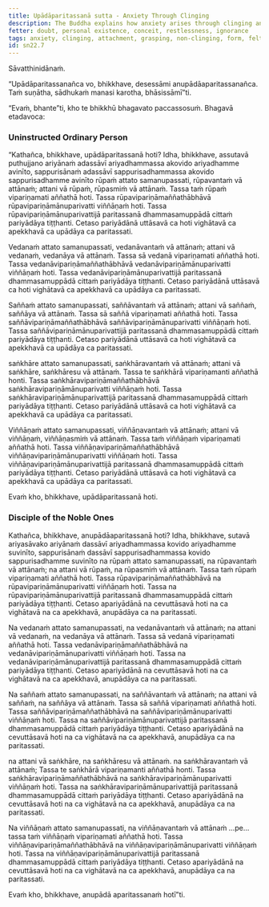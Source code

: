 ```yaml
---
title: Upādāparitassanā sutta - Anxiety Through Clinging
description: The Buddha explains how anxiety arises through clinging and how there is freedom from anxiety through non-clinging.
fetter: doubt, personal existence, conceit, restlessness, ignorance
tags: anxiety, clinging, attachment, grasping, non-clinging, form, felt experience, feeling, perception, volitional formations, consciousness, sn, sn22-34, sn22
id: sn22.7
---
```


Sāvatthinidānaṁ.

“Upādāparitassanañca vo, bhikkhave, desessāmi anupādāaparitassanañca. Taṁ suṇātha, sādhukaṁ manasi karotha, bhāsissāmī”ti.

“Evaṁ, bhante”ti, kho te bhikkhū bhagavato paccassosuṁ. Bhagavā etadavoca:

### Uninstructed Ordinary Person

“Kathañca, bhikkhave, upādāparitassanā hoti? Idha, bhikkhave, assutavā puthujjano ariyānaṁ adassāvī ariyadhammassa akovido ariyadhamme avinīto, sappurisānaṁ adassāvī sappurisadhammassa akovido sappurisadhamme avinīto rūpaṁ attato samanupassati, rūpavantaṁ vā attānaṁ; attani vā rūpaṁ, rūpasmiṁ vā attānaṁ. Tassa taṁ rūpaṁ vipariṇamati aññathā hoti. Tassa rūpavipariṇāmaññathābhāvā rūpavipariṇāmānuparivatti viññāṇaṁ hoti. Tassa rūpavipariṇāmānuparivattijā paritassanā dhammasamuppādā cittaṁ pariyādāya tiṭṭhanti. Cetaso pariyādānā uttāsavā ca hoti vighātavā ca apekkhavā ca upādāya ca paritassati.

Vedanaṁ attato samanupassati, vedanāvantaṁ vā attānaṁ; attani vā vedanaṁ, vedanāya vā attānaṁ. Tassa sā vedanā vipariṇamati aññathā hoti. Tassa vedanāvipariṇāmaññathābhāvā vedanāvipariṇāmānuparivatti viññāṇaṁ hoti. Tassa vedanāvipariṇāmānuparivattijā paritassanā dhammasamuppādā cittaṁ pariyādāya tiṭṭhanti. Cetaso pariyādānā uttāsavā ca hoti vighātavā ca apekkhavā ca upādāya ca paritassati.

Saññaṁ attato samanupassati, saññāvantaṁ vā attānaṁ; attani vā saññaṁ, saññāya vā attānaṁ. Tassa sā saññā vipariṇamati aññathā hoti. Tassa saññāvipariṇāmaññathābhāvā saññāvipariṇāmānuparivatti viññāṇaṁ hoti. Tassa saññāvipariṇāmānuparivattijā paritassanā dhammasamuppādā cittaṁ pariyādāya tiṭṭhanti. Cetaso pariyādānā uttāsavā ca hoti vighātavā ca apekkhavā ca upādāya ca paritassati.

saṅkhāre attato samanupassati, saṅkhāravantaṁ vā attānaṁ; attani vā saṅkhāre, saṅkhāresu vā attānaṁ. Tassa te saṅkhārā vipariṇamanti aññathā honti. Tassa saṅkhāravipariṇāmaññathābhāvā saṅkhāravipariṇāmānuparivatti viññāṇaṁ hoti. Tassa saṅkhāravipariṇāmānuparivattijā paritassanā dhammasamuppādā cittaṁ pariyādāya tiṭṭhanti. Cetaso pariyādānā uttāsavā ca hoti vighātavā ca apekkhavā ca upādāya ca paritassati.

Viññāṇaṁ attato samanupassati, viññāṇavantaṁ vā attānaṁ; attani vā viññāṇaṁ, viññāṇasmiṁ vā attānaṁ. Tassa taṁ viññāṇaṁ vipariṇamati aññathā hoti. Tassa viññāṇavipariṇāmaññathābhāvā viññāṇavipariṇāmānuparivatti viññāṇaṁ hoti. Tassa viññāṇavipariṇāmānuparivattijā paritassanā dhammasamuppādā cittaṁ pariyādāya tiṭṭhanti. Cetaso pariyādānā uttāsavā ca hoti vighātavā ca apekkhavā ca upādāya ca paritassati.

Evaṁ kho, bhikkhave, upādāparitassanā hoti.

### Disciple of the Noble Ones

Kathañca, bhikkhave, anupādāaparitassanā hoti? Idha, bhikkhave, sutavā ariyasāvako ariyānaṁ dassāvī ariyadhammassa kovido ariyadhamme suvinīto, sappurisānaṁ dassāvī sappurisadhammassa kovido sappurisadhamme suvinīto na rūpaṁ attato samanupassati, na rūpavantaṁ vā attānaṁ; na attani vā rūpaṁ, na rūpasmiṁ vā attānaṁ. Tassa taṁ rūpaṁ vipariṇamati aññathā hoti. Tassa rūpavipariṇāmaññathābhāvā na rūpavipariṇāmānuparivatti viññāṇaṁ hoti. Tassa na rūpavipariṇāmānuparivattijā paritassanā dhammasamuppādā cittaṁ pariyādāya tiṭṭhanti. Cetaso apariyādānā na cevuttāsavā hoti na ca vighātavā na ca apekkhavā, anupādāya ca na paritassati.

Na vedanaṁ attato samanupassati, na vedanāvantaṁ vā attānaṁ; na attani vā vedanaṁ, na vedanāya vā attānaṁ. Tassa sā vedanā vipariṇamati aññathā hoti. Tassa vedanāvipariṇāmaññathābhāvā na vedanāvipariṇāmānuparivatti viññāṇaṁ hoti. Tassa na vedanāvipariṇāmānuparivattijā paritassanā dhammasamuppādā cittaṁ pariyādāya tiṭṭhanti. Cetaso apariyādānā na cevuttāsavā hoti na ca vighātavā na ca apekkhavā, anupādāya ca na paritassati.

Na saññaṁ attato samanupassati, na saññāvantaṁ vā attānaṁ; na attani vā saññaṁ, na saññāya vā attānaṁ. Tassa sā saññā vipariṇamati aññathā hoti. Tassa saññāvipariṇāmaññathābhāvā na saññāvipariṇāmānuparivatti viññāṇaṁ hoti. Tassa na saññāvipariṇāmānuparivattijā paritassanā dhammasamuppādā cittaṁ pariyādāya tiṭṭhanti. Cetaso apariyādānā na cevuttāsavā hoti na ca vighātavā na ca apekkhavā, anupādāya ca na paritassati.

na attani vā saṅkhāre, na saṅkhāresu vā attānaṁ. na saṅkhāravantaṁ vā attānaṁ; Tassa te saṅkhārā vipariṇamanti aññathā honti. Tassa saṅkhāravipariṇāmaññathābhāvā na saṅkhāravipariṇāmānuparivatti viññāṇaṁ hoti. Tassa na saṅkhāravipariṇāmānuparivattijā paritassanā dhammasamuppādā cittaṁ pariyādāya tiṭṭhanti. Cetaso apariyādānā na cevuttāsavā hoti na ca vighātavā na ca apekkhavā, anupādāya ca na paritassati.

Na viññāṇaṁ attato samanupassati, na viññāṇavantaṁ vā attānaṁ …pe… tassa taṁ viññāṇaṁ vipariṇamati aññathā hoti. Tassa viññāṇavipariṇāmaññathābhāvā na viññāṇavipariṇāmānuparivatti viññāṇaṁ hoti. Tassa na viññāṇavipariṇāmānuparivattijā paritassanā dhammasamuppādā cittaṁ pariyādāya tiṭṭhanti. Cetaso apariyādānā na cevuttāsavā hoti na ca vighātavā na ca apekkhavā, anupādāya ca na paritassati.

Evaṁ kho, bhikkhave, anupādā aparitassanaṁ hotī”ti.